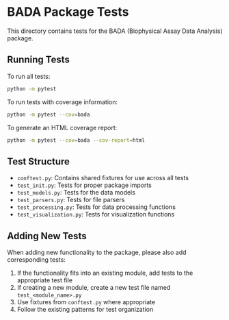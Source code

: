 # BADA Package Tests

This directory contains tests for the BADA (Biophysical Assay Data Analysis) package.

## Running Tests

To run all tests:

```bash
python -m pytest
```

To run tests with coverage information:

```bash
python -m pytest --cov=bada
```

To generate an HTML coverage report:

```bash
python -m pytest --cov=bada --cov-report=html
```

## Test Structure

- `conftest.py`: Contains shared fixtures for use across all tests
- `test_init.py`: Tests for proper package imports
- `test_models.py`: Tests for the data models
- `test_parsers.py`: Tests for file parsers
- `test_processing.py`: Tests for data processing functions
- `test_visualization.py`: Tests for visualization functions

## Adding New Tests

When adding new functionality to the package, please also add corresponding tests:

1. If the functionality fits into an existing module, add tests to the appropriate test file
2. If creating a new module, create a new test file named `test_<module_name>.py`
3. Use fixtures from `conftest.py` where appropriate
4. Follow the existing patterns for test organization 